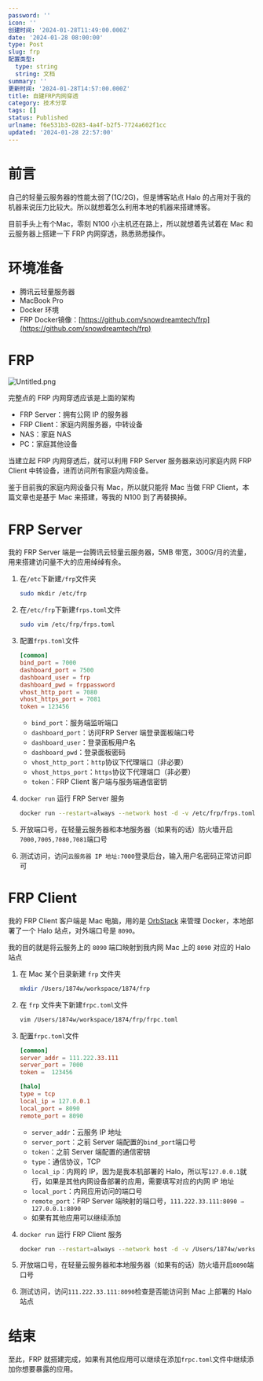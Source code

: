 ```yaml
---
password: ''
icon: ''
创建时间: '2024-01-28T11:49:00.000Z'
date: '2024-01-28 08:00:00'
type: Post
slug: frp
配置类型:
  type: string
  string: 文档
summary: ''
更新时间: '2024-01-28T14:57:00.000Z'
title: 自建FRP内网穿透
category: 技术分享
tags: []
status: Published
urlname: f6e531b3-0283-4a4f-b2f5-7724a602f1cc
updated: '2024-01-28 22:57:00'
---
```


# 前言


自己的轻量云服务器的性能太弱了(1C/2G)，但是博客站点 Halo 的占用对于我的机器来说压力比较大。所以就想着怎么利用本地的机器来搭建博客。


目前手头上有个Mac，零刻 N100 小主机还在路上，所以就想着先试着在 Mac 和云服务器上搭建一下 FRP 内网穿透，熟悉熟悉操作。


# 环境准备

- 腾讯云轻量服务器
- MacBook Pro
- Docker 环境
- FRP Docker镜像：[https://github.com/snowdreamtech/frp](https://github.com/snowdreamtech/frp)

# FRP


![Untitled.png](https://image.1874.cool/1874-blog-images/c58a08d4a06214a0375a7db196632503.png)


完整点的 FRP 内网穿透应该是上面的架构

- FRP Server：拥有公网 IP 的服务器
- FRP Client：家庭内网服务器，中转设备
- NAS：家庭 NAS
- PC：家庭其他设备

当建立起 FRP 内网穿透后，就可以利用 FRP Server 服务器来访问家庭内网 FRP Client 中转设备，进而访问所有家庭内网设备。


鉴于目前我的家庭内网设备只有 Mac，所以就只能将 Mac 当做 FRP Client，本篇文章也是基于 Mac 来搭建，等我的 N100 到了再替换掉。


# FRP Server


我的 FRP Server 端是一台腾讯云轻量云服务器，5MB 带宽，300G/月的流量，用来搭建访问量不大的应用绰绰有余。

1. 在`/etc`下新建`/frp`文件夹

	```bash
	sudo mkdir /etc/frp
	```

2. 在`/etc/frp`下新建`frps.toml`文件

	```bash
	sudo vim /etc/frp/frps.toml
	```

3. 配置`frps.toml`文件

	```toml
	[common]
	bind_port = 7000
	dashboard_port = 7500
	dashboard_user = frp
	dashboard_pwd = frppassword
	vhost_http_port = 7080
	vhost_https_port = 7081
	token = 123456
	```

	- `bind_port`：服务端监听端口
	- `dashboard_port`：访问FRP Server 端登录面板端口号
	- `dashboard_user`：登录面板用户名
	- `dashboard_pwd`：登录面板密码
	- `vhost_http_port`：`http`协议下代理端口（非必要）
	- `vhost_https_port`：`https`协议下代理端口（非必要）
	- `token`：FRP Client 客户端与服务端通信密钥
4. `docker run` 运行 FRP Server 服务

	```bash
	docker run --restart=always --network host -d -v /etc/frp/frps.toml:/etc/frp/frps.toml --name frps snowdreamtech/frps
	```

5. 开放端口号，在轻量云服务器和本地服务器（如果有的话）防火墙开启`7000,7005,7080,7081`端口号
6. 测试访问，访问`云服务器 IP 地址:7000`登录后台，输入用户名密码正常访问即可

# FRP Client


我的 FRP Client 客户端是 Mac 电脑，用的是 [OrbStack](https://orbstack.dev/) 来管理 Docker，本地部署了一个 Halo 站点，对外端口号是 `8090`。


我的目的就是将云服务上的 `8090` 端口映射到我内网 Mac 上的 `8090` 对应的 Halo 站点

1. 在 Mac 某个目录新建 `frp` 文件夹

	```bash
	mkdir /Users/1874w/workspace/1874/frp
	```

2. 在 `frp` 文件夹下新建`frpc.toml`文件

	```bash
	vim /Users/1874w/workspace/1874/frp/frpc.toml
	```

3. 配置`frpc.toml`文件

	```toml
	[common]
	server_addr = 111.222.33.111
	server_port = 7000
	token =  123456
	
	[halo]
	type = tcp
	local_ip = 127.0.0.1
	local_port = 8090
	remote_port = 8090
	```

	- `server_addr`：云服务 IP 地址
	- `server_port`：之前 Server 端配置的`bind_port`端口号
	- `token`：之前 Server 端配置的通信密钥
	- `type`：通信协议，TCP
	- `local_ip`：内网的 IP，因为是我本机部署的 Halo，所以写`127.0.0.1`就行，如果是其他内网设备部署的应用，需要填写对应的内网 IP 地址
	- `local_port`：内网应用访问的端口号
	- `remote_port`：FRP Server 端映射的端口号，`111.222.33.111:8090 ⇒ 127.0.0.1:8090`
	- 如果有其他应用可以继续添加
4. `docker run` 运行 FRP Client 服务

	```bash
	docker run --restart=always --network host -d -v /Users/1874w/workspace/1874/frp/frpc.toml:/etc/frp/frpc.toml --name frpc snowdreamtech/frpc
	```

5. 开放端口号，在轻量云服务器和本地服务器（如果有的话）防火墙开启`8090`端口号
6. 测试访问，访问`111.222.33.111:8090`检查是否能访问到 Mac 上部署的 Halo 站点

# 结束


至此，FRP 就搭建完成，如果有其他应用可以继续在添加`frpc.toml`文件中继续添加你想要暴露的应用。

